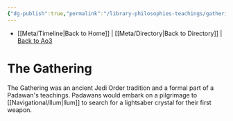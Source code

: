 ```yaml
---
{"dg-publish":true,"permalink":"/library-philosophies-teachings/gathering/","dgHomeLink":false}
---
```


- [[Meta/Timeline\|Back to Home]] | [[Meta/Directory\|Back to Directory]] | [Back to Ao3](https://archiveofourown.org/works/19334440/chapters/45992584)

# The Gathering
The Gathering was an ancient Jedi Order tradition and a formal part of a Padawan's teachings. Padawans would embark on a pilgrimage to [[Navigational/Ilum\|Ilum]] to search for a lightsaber crystal for their first weapon. 


